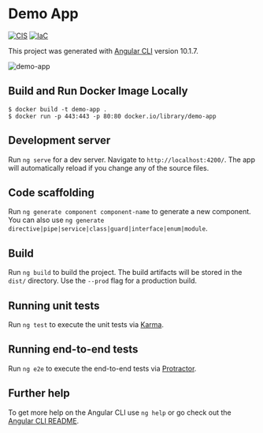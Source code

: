 # Demo App

[![CIS](https://app.soluble.cloud/api/v1/public/badges/025cc02c-25bf-4011-8a8e-416ac05a700a.svg)](https://app.soluble.cloud/repos/details/github.com/jefferyfry/lacework-aws-immersion-day-app-pipeline)  [![IaC](https://app.soluble.cloud/api/v1/public/badges/79ea6b5e-8acb-487a-9a14-59e059aef0e1.svg)](https://app.soluble.cloud/repos/details/github.com/jefferyfry/lacework-aws-immersion-day-app-pipeline)  

This project was generated with [Angular CLI](https://github.com/angular/angular-cli) version 10.1.7.

![demo-app](https://drive.google.com/uc?export=view&id=1GBfyMHdmEh1QgJmmPSOEzMvz5d6921Cq)

## Build and Run Docker Image Locally

```
$ docker build -t demo-app . 
$ docker run -p 443:443 -p 80:80 docker.io/library/demo-app
```

## Development server

Run `ng serve` for a dev server. Navigate to `http://localhost:4200/`. The app will automatically reload if you change any of the source files.

## Code scaffolding

Run `ng generate component component-name` to generate a new component. You can also use `ng generate directive|pipe|service|class|guard|interface|enum|module`.

## Build

Run `ng build` to build the project. The build artifacts will be stored in the `dist/` directory. Use the `--prod` flag for a production build.

## Running unit tests

Run `ng test` to execute the unit tests via [Karma](https://karma-runner.github.io).

## Running end-to-end tests

Run `ng e2e` to execute the end-to-end tests via [Protractor](http://www.protractortest.org/).

## Further help

To get more help on the Angular CLI use `ng help` or go check out the [Angular CLI README](https://github.com/angular/angular-cli/blob/master/README.md).
